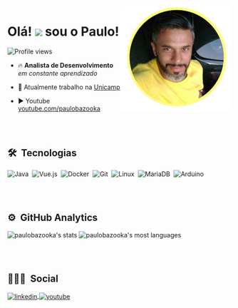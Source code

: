 
<img align="right" src="./resources/perfil.png"/>
<h1 align="left">Olá! <img src="https://raw.githubusercontent.com/kaueMarques/kaueMarques/master/hi.gif" width="30px"> sou o Paulo!</h1>
<p align="left"> <img src="https://komarev.com/ghpvc/?username=paulobazooka&color=yellow" alt="Profile views" /> </p>

- 🔥 **Analista de Desenvolvimento** *em constante aprendizado* 

- 🔭 Atualmente trabalho na [Unicamp](https://unicamp.br)

- ▶️ Youtube [youtube.com/paulobazooka](https://www.youtube.com/channel/UCtheDUkH6LqwQaay4yClrOQ)


<br><br>

## 🛠 &nbsp;Tecnologias

![Java](https://img.shields.io/badge/-Java-05122A?style=flat&logo=java)&nbsp;
![Vue.js](https://img.shields.io/badge/-vue.js-05122A?style=flat&logo=vue.js)&nbsp;
![Docker](https://img.shields.io/badge/-Docker-05122A?style=flat&logo=docker)&nbsp;
![Git](https://img.shields.io/badge/-Git-05122A?style=flat&logo=git)&nbsp;
![Linux](https://img.shields.io/badge/-Linux-05122A?style=flat&logo=linux)&nbsp;
![MariaDB](https://img.shields.io/badge/-MariaDB-05122A?style=flat&logo=mariadb)&nbsp;
![Arduino](https://img.shields.io/badge/-Arduino-05122A?style=flat&logo=arduino)

<br><br>

## ⚙️ &nbsp;GitHub Analytics

<p align="left">
<img width="530em" src="https://github-readme-stats.vercel.app/api?username=paulobazooka&show_icons=true&theme=vision-friendly-dark" alt="paulobazooka's stats"/>
<img width="530em" src="https://github-readme-stats.vercel.app/api/top-langs/?username=paulobazooka&layout=compact&theme=vision-friendly-dark" alt="paulobazooka's most languages"/>
</p>

<br><br>

## 👨🏽‍🦲 &nbsp;Social

<p align="left" style="background:none">
<a href="https://www.linkedin.com/in/paulo-s%C3%A9rgio-do-nascimento-595a61113/" target="_blank">
  <img align="center" src="https://img.shields.io/badge/-paulobazooka-05122A?style=flat&logo=linkedin" alt="linkedin"/>
</a>
<a href="https://www.youtube.com/channel/UCtheDUkH6LqwQaay4yClrOQ" target="_blank">
 <img align="center" src="https://img.shields.io/badge/-paulobazooka-05122A?style=flat&logo=youtube" alt="youtube"/>
</a>
</p>
